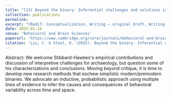 ```yaml
---
title: "[13] Beyond the binary: Inferential challenges and solutions in cognitive archaeology"
collection: publications
permalink: 
excerpt: "CRediT: Conceptualization, Writing – original draft, Writing – review & editing"
date: 2025-01-14
venue: 'Behavioral and Brain Sciences'
paperurl: 'https://www.cambridge.org/core/journals/behavioral-and-brain-sciences/article/abs/beyond-the-binary-inferential-challenges-and-solutions-in-cognitive-archaeology/A09B8B1BEA2AF9D67F68BAF1C50F8EF2'
citation: 'Liu, C. & Stout, D. (2025). Beyond the binary: Inferential challenges and solutions in cognitive archaeology. <i>Behavioral and Brain Sciences</i>. 48, e13.' 
---
```

Abstract: We welcome Stibbard-Hawkes's empirical contributions and discussion of interpretive challenges for archaeology, but question some of his characterizations and conclusions. Moving beyond critique, it is time to develop new research methods that eschew simplistic modern/premodern binaries. We advocate an inductive, probabilistic approach using multiple lines of evidence to infer the causes and consequences of behavioral variability across time and space.